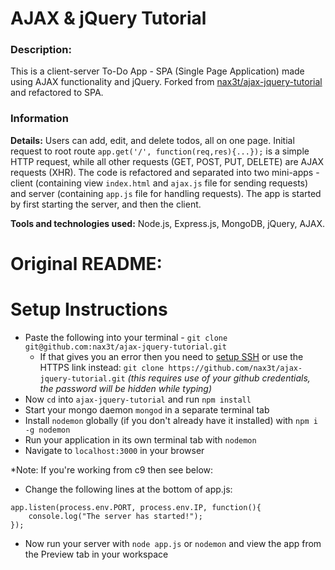 # AJAX & jQuery Tutorial

### Description:
This is a client-server To-Do App - SPA (Single Page Application) made using AJAX functionality and jQuery. Forked from [nax3t/ajax-jquery-tutorial](https://github.com/nax3t/ajax-jquery-tutorial) and refactored to SPA.

### Information
**Details:** Users can add, edit, and delete todos, all on one page. Initial request to root route `app.get('/', function(req,res){...});` is a simple HTTP request, while all other requests (GET, POST, PUT, DELETE) are AJAX requests (XHR). The code is refactored and separated into two mini-apps - client (containing view `index.html` and `ajax.js` file for sending requests) and server (containing `app.js` file for handling requests). The app is started by first starting the server, and then the client.

**Tools and technologies used:** Node.js, Express.js, MongoDB, jQuery, AJAX.



# Original README:
# Setup Instructions

- Paste the following into your terminal - `git clone git@github.com:nax3t/ajax-jquery-tutorial.git`
    - If that gives you an error then you need to [setup SSH](https://help.github.com/articles/adding-a-new-ssh-key-to-your-github-account/) or use the HTTPS link instead: `git clone https://github.com/nax3t/ajax-jquery-tutorial.git` *(this requires use of your github credentials, the password will be hidden while typing)*
- Now `cd` into `ajax-jquery-tutorial` and run `npm install`
- Start your mongo daemon `mongod` in a separate terminal tab
- Install `nodemon` globally (if you don't already have it installed) with `npm i -g nodemon`
- Run your application in its own terminal tab with `nodemon`
- Navigate to `localhost:3000` in your browser

*Note: If you're working from c9 then see below:
- Change the following lines at the bottom of app.js:

```JS
app.listen(process.env.PORT, process.env.IP, function(){
    console.log("The server has started!");
});
```

- Now run your server with `node app.js` or `nodemon` and view the app from the Preview tab in your workspace
